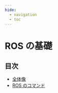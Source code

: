 ```yaml
---
hide:
  - navigation
  - toc
---
```


# ROS の基礎

## 目次

- [全体像](outline.md)
- [ROS のコマンド](ros_command.md)